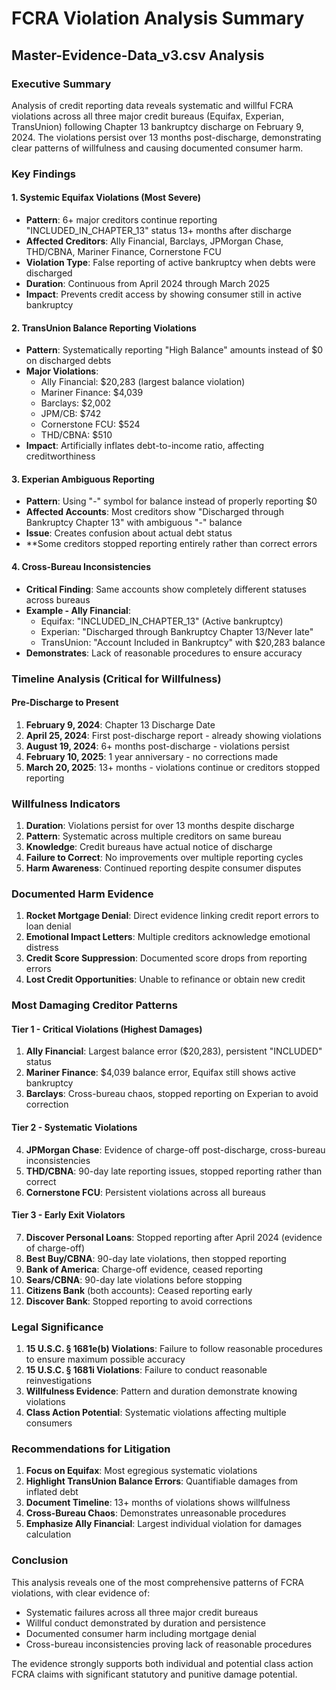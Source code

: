 # FCRA Violation Analysis Summary
## Master-Evidence-Data_v3.csv Analysis

### Executive Summary
Analysis of credit reporting data reveals systematic and willful FCRA violations across all three major credit bureaus (Equifax, Experian, TransUnion) following Chapter 13 bankruptcy discharge on February 9, 2024. The violations persist over 13 months post-discharge, demonstrating clear patterns of willfulness and causing documented consumer harm.

### Key Findings

#### 1. Systemic Equifax Violations (Most Severe)
- **Pattern**: 6+ major creditors continue reporting "INCLUDED_IN_CHAPTER_13" status 13+ months after discharge
- **Affected Creditors**: Ally Financial, Barclays, JPMorgan Chase, THD/CBNA, Mariner Finance, Cornerstone FCU
- **Violation Type**: False reporting of active bankruptcy when debts were discharged
- **Duration**: Continuous from April 2024 through March 2025
- **Impact**: Prevents credit access by showing consumer still in active bankruptcy

#### 2. TransUnion Balance Reporting Violations
- **Pattern**: Systematically reporting "High Balance" amounts instead of $0 on discharged debts
- **Major Violations**:
  - Ally Financial: $20,283 (largest balance violation)
  - Mariner Finance: $4,039
  - Barclays: $2,002
  - JPM/CB: $742
  - Cornerstone FCU: $524
  - THD/CBNA: $510
- **Impact**: Artificially inflates debt-to-income ratio, affecting creditworthiness

#### 3. Experian Ambiguous Reporting
- **Pattern**: Using "-" symbol for balance instead of properly reporting $0
- **Affected Accounts**: Most creditors show "Discharged through Bankruptcy Chapter 13" with ambiguous "-" balance
- **Issue**: Creates confusion about actual debt status
- **Some creditors stopped reporting entirely rather than correct errors

#### 4. Cross-Bureau Inconsistencies
- **Critical Finding**: Same accounts show completely different statuses across bureaus
- **Example - Ally Financial**:
  - Equifax: "INCLUDED_IN_CHAPTER_13" (Active bankruptcy)
  - Experian: "Discharged through Bankruptcy Chapter 13/Never late"
  - TransUnion: "Account Included in Bankruptcy" with $20,283 balance
- **Demonstrates**: Lack of reasonable procedures to ensure accuracy

### Timeline Analysis (Critical for Willfulness)

#### Pre-Discharge to Present
1. **February 9, 2024**: Chapter 13 Discharge Date
2. **April 25, 2024**: First post-discharge report - already showing violations
3. **August 19, 2024**: 6+ months post-discharge - violations persist
4. **February 10, 2025**: 1 year anniversary - no corrections made
5. **March 20, 2025**: 13+ months - violations continue or creditors stopped reporting

### Willfulness Indicators

1. **Duration**: Violations persist for over 13 months despite discharge
2. **Pattern**: Systematic across multiple creditors on same bureau
3. **Knowledge**: Credit bureaus have actual notice of discharge
4. **Failure to Correct**: No improvements over multiple reporting cycles
5. **Harm Awareness**: Continued reporting despite consumer disputes

### Documented Harm Evidence

1. **Rocket Mortgage Denial**: Direct evidence linking credit report errors to loan denial
2. **Emotional Impact Letters**: Multiple creditors acknowledge emotional distress
3. **Credit Score Suppression**: Documented score drops from reporting errors
4. **Lost Credit Opportunities**: Unable to refinance or obtain new credit

### Most Damaging Creditor Patterns

#### Tier 1 - Critical Violations (Highest Damages)
1. **Ally Financial**: Largest balance error ($20,283), persistent "INCLUDED" status
2. **Mariner Finance**: $4,039 balance error, Equifax still shows active bankruptcy
3. **Barclays**: Cross-bureau chaos, stopped reporting on Experian to avoid correction

#### Tier 2 - Systematic Violations
4. **JPMorgan Chase**: Evidence of charge-off post-discharge, cross-bureau inconsistencies
5. **THD/CBNA**: 90-day late reporting issues, stopped reporting rather than correct
6. **Cornerstone FCU**: Persistent violations across all bureaus

#### Tier 3 - Early Exit Violators
7. **Discover Personal Loans**: Stopped reporting after April 2024 (evidence of charge-off)
8. **Best Buy/CBNA**: 90-day late violations, then stopped reporting
9. **Bank of America**: Charge-off evidence, ceased reporting
10. **Sears/CBNA**: 90-day late violations before stopping
11. **Citizens Bank** (both accounts): Ceased reporting early
12. **Discover Bank**: Stopped reporting to avoid corrections

### Legal Significance

1. **15 U.S.C. § 1681e(b) Violations**: Failure to follow reasonable procedures to ensure maximum possible accuracy
2. **15 U.S.C. § 1681i Violations**: Failure to conduct reasonable reinvestigations
3. **Willfulness Evidence**: Pattern and duration demonstrate knowing violations
4. **Class Action Potential**: Systematic violations affecting multiple consumers

### Recommendations for Litigation

1. **Focus on Equifax**: Most egregious systematic violations
2. **Highlight TransUnion Balance Errors**: Quantifiable damages from inflated debt
3. **Document Timeline**: 13+ months of violations shows willfulness
4. **Cross-Bureau Chaos**: Demonstrates unreasonable procedures
5. **Emphasize Ally Financial**: Largest individual violation for damages calculation

### Conclusion

This analysis reveals one of the most comprehensive patterns of FCRA violations, with clear evidence of:
- Systematic failures across all three major credit bureaus
- Willful conduct demonstrated by duration and persistence
- Documented consumer harm including mortgage denial
- Cross-bureau inconsistencies proving lack of reasonable procedures

The evidence strongly supports both individual and potential class action FCRA claims with significant statutory and punitive damage potential.